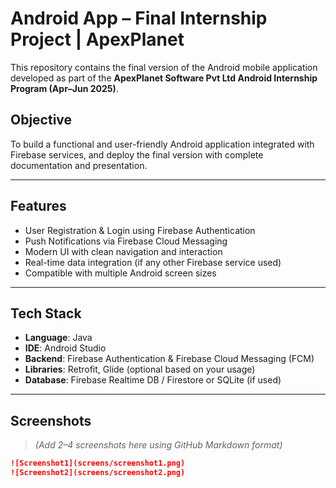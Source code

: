 # Android App – Final Internship Project | ApexPlanet

This repository contains the final version of the Android mobile application developed as part of the **ApexPlanet Software Pvt Ltd Android Internship Program (Apr–Jun 2025)**.

## Objective
To build a functional and user-friendly Android application integrated with Firebase services, and deploy the final version with complete documentation and presentation.

---

## Features
-  User Registration & Login using Firebase Authentication
-  Push Notifications via Firebase Cloud Messaging
-  Modern UI with clean navigation and interaction
-  Real-time data integration (if any other Firebase service used)
-  Compatible with multiple Android screen sizes

---

##  Tech Stack
- **Language**: Java
- **IDE**: Android Studio
- **Backend**: Firebase Authentication & Firebase Cloud Messaging (FCM)
- **Libraries**: Retrofit, Glide (optional based on your usage)
- **Database**: Firebase Realtime DB / Firestore or SQLite (if used)

---

##  Screenshots
> *(Add 2–4 screenshots here using GitHub Markdown format)*

```markdown
![Screenshot1](screens/screenshot1.png)
![Screenshot2](screens/screenshot2.png)
